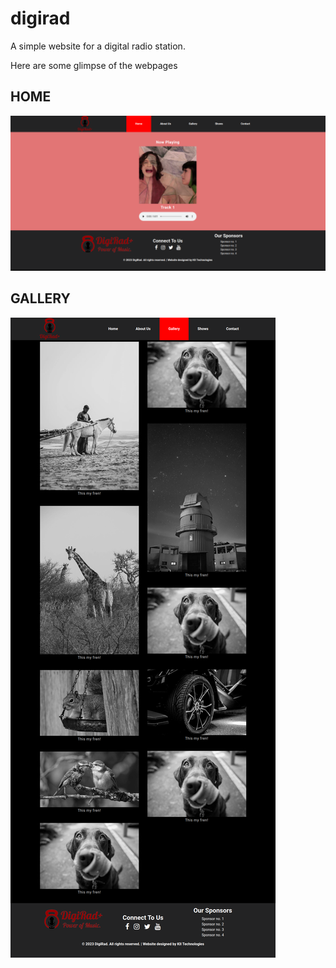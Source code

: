 # digirad
A simple website for a digital radio station.

Here are some glimpse of the webpages

## HOME
![Digirad websiite images](home.png)

## GALLERY
![Digirad website gallery page](gallery.png)